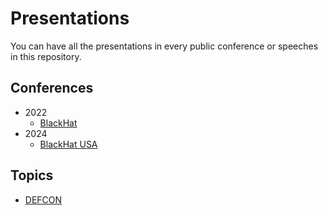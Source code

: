 # Presentations

You can have all the presentations in every public conference or speeches in this repository.

## Conferences

- 2022
  - [BlackHat](2022/BlackHat/)
- 2024
  - [BlackHat USA](2024/BlackHat-USA/)

## Topics

- [DEFCON](https://media.defcon.org/)
